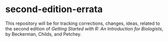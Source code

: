# second-edition-errata

This repository will be for tracking corrections, changes, ideas, related to the second edition of *Getting Started with R: An Introduction for Biologists*, by Beckerman, Childs, and Petchey.
